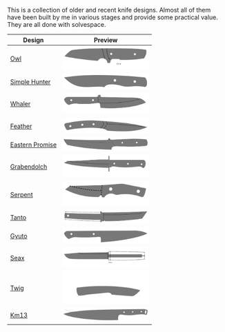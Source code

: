 This is a collection of older and recent knife designs. Almost all of them have been built by me in various stages and provide some practical value. They are all done with solvespace.

|Design|Preview|
|---|---|
|[Owl](knife_owl/README.md)|<img src="knife_owl/thumbnail.svg" width="200">|
|[Simple Hunter](knife_simple_hunter/README.md)|<img src="knife_simple_hunter/simple_hunter_mk2.svg" width="200">|
|[Whaler](knife_whaler/README.md)|<img src="knife_whaler/thumbnail.svg" width="200">|
|[Feather](knife_feather/README.md)|<img src="knife_feather/thumbnail.svg" width="200">|
|[Eastern Promise](knife_eastern_promise/README.md)|<img src="knife_eastern_promise/eastern_promise.svg" width="200">|
|[Grabendolch](knife_grabendolch/README.md)|<img src="knife_grabendolch/thumbnail.svg" width="200">|
|[Serpent](knife_serpent/README.md)|<img src="knife_serpent/thumbnail.svg" width="200">|
|[Tanto](knife_tanto/README.md)|<img src="knife_tanto/thumbnail.svg" width="200">|
|[Gyuto](knife_gyuto/README.md)|<img src="knife_gyuto/thumbnail.svg" width="200">|
|[Seax](knife_seax/README.md)|<img src="knife_seax/thumbnail.svg" width="200">|
|[Twig](knife_twig/README.md)|<img src="knife_twig/thumbnail.svg" width="200">|
|[Km13](knife_km13/README.md)|<img src="knife_km13/km13.svg" width="200">|
